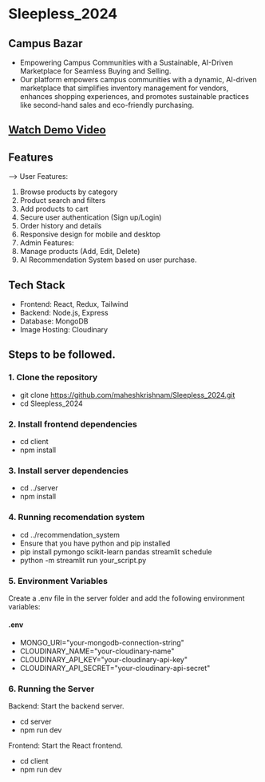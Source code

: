 # Sleepless_2024
## Campus Bazar  
- Empowering Campus Communities with a Sustainable, AI-Driven Marketplace for Seamless Buying and Selling.
- Our platform empowers campus communities with a dynamic, AI-driven marketplace that simplifies inventory management for vendors, enhances shopping experiences, and promotes sustainable practices like second-hand sales and eco-friendly purchasing.

## [Watch Demo Video](https://youtu.be/lKpgtE0nRAk)

## Features
--> User Features:
1. Browse products by category
2. Product search and filters
3. Add products to cart
4. Secure user authentication (Sign up/Login)
5. Order history and details
6. Responsive design for mobile and desktop
7. Admin Features:
8. Manage products (Add, Edit, Delete)
9. AI Recommendation System based on user purchase.

## Tech Stack
- Frontend: React, Redux, Tailwind
- Backend: Node.js, Express
- Database: MongoDB
- Image Hosting: Cloudinary

## Steps to be followed.
### 1. Clone the repository
- git clone https://github.com/maheshkrishnam/Sleepless_2024.git
- cd Sleepless_2024

### 2. Install frontend dependencies
- cd client
- npm install

### 3. Install server dependencies
- cd ../server
- npm install

### 4. Running recomendation system
- cd ../recommendation_system
- Ensure that you have python and pip installed
- pip install pymongo scikit-learn pandas streamlit schedule
- python -m streamlit run your_script.py

### 5. Environment Variables
Create a .env file in the server folder and add the following environment variables:
#### .env
- MONGO_URI="your-mongodb-connection-string"
- CLOUDINARY_NAME="your-cloudinary-name"
- CLOUDINARY_API_KEY="your-cloudinary-api-key"
- CLOUDINARY_API_SECRET="your-cloudinary-api-secret"

### 6. Running the Server
Backend: Start the backend server.
- cd server
- npm run dev

Frontend: Start the React frontend.
- cd client
- npm run dev